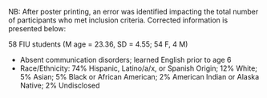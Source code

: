 NB: After poster printing, an error was identified impacting the total number of participants who met inclusion criteria.  Corrected information is presented below:

58 FIU students (M age = 23.36, SD = 4.55; 54 F, 4 M)
* Absent communication disorders; learned English prior to age 6
* Race/Ethnicity: 74% Hispanic, Latino/a/x, or Spanish Origin; 12% White; 5% Asian; 5% Black or African American; 2% American Indian or Alaska Native; 2% Undisclosed